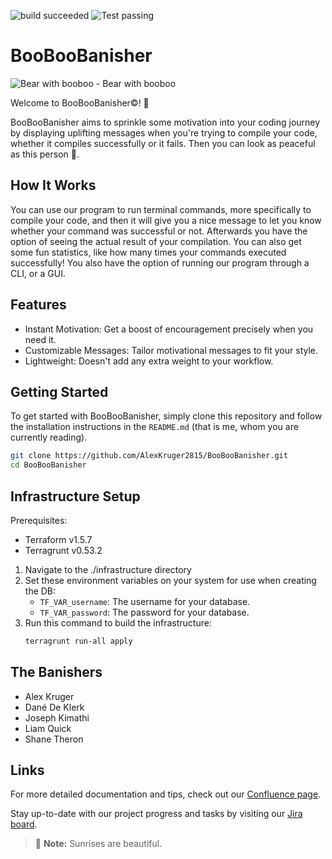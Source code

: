 ![build succeeded](https://img.shields.io/badge/build-succeeded-brightgreen.svg)
![Test passing](https://img.shields.io/badge/Tests-passing-brightgreen.svg)

# BooBooBanisher

![Bear with booboo](https://encrypted-tbn0.gstatic.com/images?q=tbn:ANd9GcQJhWpF_xYQtaT3j-FoNRczguvMv7AMAL8rEMoo6khruw&s) - Bear with booboo

Welcome to BooBooBanisher&copy;! 🎉

BooBooBanisher aims to sprinkle some motivation into your coding journey by displaying uplifting messages when you're trying to compile your code, whether it compiles successfully or it fails. Then you can look as peaceful as this person 🧘.

## How It Works

You can use our program to run terminal commands, more specifically to compile your code, and then it will give you a nice message to let you know whether your command was successful or not. Afterwards you have the option of seeing the actual result of your compilation. You can also get some fun statistics, like how many times your commands executed successfully! You also have the option of running our program through a CLI, or a GUI.

## Features

- Instant Motivation: Get a boost of encouragement precisely when you need it.
- Customizable Messages: Tailor motivational messages to fit your style.
- Lightweight: Doesn't add any extra weight to your workflow.

## Getting Started

To get started with BooBooBanisher, simply clone this repository and follow the installation instructions in the `README.md` (that is me, whom you are currently reading).

```bash
git clone https://github.com/AlexKruger2815/BooBooBanisher.git
cd BooBooBanisher
```

## Infrastructure Setup
Prerequisites:
* Terraform v1.5.7
* Terragrunt v0.53.2
1. Navigate to the ./infrastructure directory
2. Set these environment variables on your system for use when creating the DB:
    * `TF_VAR_username`: The username for your database.
    * `TF_VAR_password`: The password for your database.
4. Run this command to build the infrastructure:
   ``` sh
   terragrunt run-all apply
   ```

## The Banishers
- Alex Kruger
- Dané De Klerk
- Joseph Kimathi
- Liam Quick
- Shane Theron

## Links
For more detailed documentation and tips, check out our [Confluence page](https://bbd-dane.atlassian.net/jira/software/projects/CLUB/boards/5/backlog).

Stay up-to-date with our project progress and tasks by visiting our [Jira board](https://bbd-dane.atlassian.net/jira/software/projects/CLUB/boards/5).

> :memo: **Note:** Sunrises are beautiful.